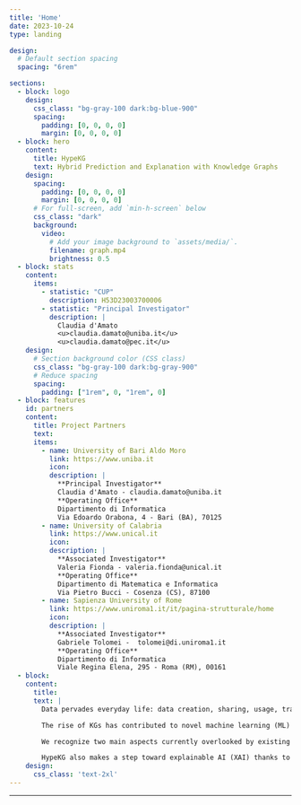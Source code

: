 ```yaml
---
title: 'Home'
date: 2023-10-24
type: landing

design:
  # Default section spacing
  spacing: "6rem"

sections:
  - block: logo
    design:
      css_class: "bg-gray-100 dark:bg-blue-900"
      spacing:
        padding: [0, 0, 0, 0]
        margin: [0, 0, 0, 0]
  - block: hero
    content:
      title: HypeKG
      text: Hybrid Prediction and Explanation with Knowledge Graphs
    design:
      spacing:
        padding: [0, 0, 0, 0]
        margin: [0, 0, 0, 0]
      # For full-screen, add `min-h-screen` below
      css_class: "dark"
      background:
        video:
          # Add your image background to `assets/media/`.
          filename: graph.mp4
          brightness: 0.5
  - block: stats
    content:
      items:
        - statistic: "CUP"
          description: H53D23003700006
        - statistic: "Principal Investigator"
          description: |
            Claudia d'Amato  
            <u>claudia.damato@uniba.it</u>  
            <u>claudia.damato@pec.it</u>
    design:
      # Section background color (CSS class)
      css_class: "bg-gray-100 dark:bg-gray-900"
      # Reduce spacing
      spacing:
        padding: ["1rem", 0, "1rem", 0]
  - block: features
    id: partners
    content:
      title: Project Partners
      text:
      items:
        - name: University of Bari Aldo Moro
          link: https://www.uniba.it
          icon:
          description: |
            **Principal Investigator**  
            Claudia d'Amato - claudia.damato@uniba.it  
            **Operating Office**  
            Dipartimento di Informatica  
            Via Edoardo Orabona, 4 - Bari (BA), 70125
        - name: University of Calabria
          link: https://www.unical.it
          icon:
          description: |
            **Associated Investigator**  
            Valeria Fionda - valeria.fionda@unical.it 
            **Operating Office**  
            Dipartimento di Matematica e Informatica  
            Via Pietro Bucci - Cosenza (CS), 87100
        - name: Sapienza University of Rome
          link: https://www.uniroma1.it/it/pagina-strutturale/home
          icon:
          description: |
            **Associated Investigator**  
            Gabriele Tolomei -  tolomei@di.uniroma1.it
            **Operating Office**  
            Dipartimento di Informatica  
            Viale Regina Elena, 295 - Roma (RM), 00161
  - block:
    content:
      title:
      text: |
        Data pervades everyday life: data creation, sharing, usage, transformation is influencing the way we live. Managing and mining knowledge from the available data deluge calls for an update of existing data management solutions. Web giants such as Google and Amazon, companies like BBC, AstraZeneca, and crucial fields such as the legal domain rely more and more on Knowledge Graphs (KGs) as a shared substrate of knowledge. KGs combine characteristics of databases by enabling structured querying mechanisms graphs by treating relations (edges) between different kinds of entities (nodes) as first-class citizens and knowledge bases because of the underlying semantic support allowing also to infer new knowledge. KGs have been applied in a variety of contexts: design of digital assistants (Amazon Alexa), question answering (IBM Watson), and recently legal contract compliance (Lynx). 

        The rise of KGs has contributed to novel machine learning (ML) approaches centered on low-dimensional representations (embeddings) that can preserve structural information from the original graph. Embeddings can be used in tasks such as link prediction and node/graph/triple classification that subsume a variety of application-oriented tasks like user-item-recommendation (link prediction/node classification), biological compound classification (graph classification), fact validation (triple classification). 

        We recognize two main aspects currently overlooked by existing KG-based learning solutions: a) the usage of formalisms like ontologies, that would allow reasoning about the semantics of nodes and edges in the KGs, is disregarded; b) a black-box approach is mainly adopted, which supplies predictions but cannot provide explanations for them. The HypeKG project aims at delivering hybrid semantic-based explainable AI methods grounded on KGs. It builds upon: 1) a semantic-driven learning framework; 2) an explanation component. Leveraging the semantic of nodes/edges of a KG and underlying ontological knowledge (e.g., a schema) allows incorporating fine-grained semantic information into state-of-the-art numeric AI models, like embedding models and Graph Neural Networks, designed to learn from graphs. This hybridization can be beneficial to define: semantically-aware notions of node neighbors, in contrast to current topological notions based on direct connections; novel subgraph sampling mechanisms leveraging node and edge types, in contrast to current semantic-oblivious notions based on probabilities; and novel mechanisms based on logical axioms incorporated in the learning process. 

        HypeKG also makes a step toward explainable AI (XAI) thanks to an explanation component which, by working in synergy with our novel hybrid learning models, allows us to understand to what extent model predictions are consistent/inconsistent wrt the available knowledge. We will show the generality of HypeKG in both general and domain-specific KGs with application to the legal domain.
    design:
      css_class: 'text-2xl'
---
```

---